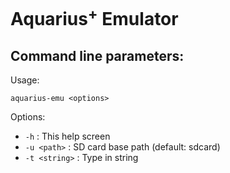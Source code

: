 # Aquarius<sup>+</sup> Emulator

## Command line parameters:

Usage:

`aquarius-emu <options>`

Options:

- `-h` : This help screen
- `-u <path>` : SD card base path (default: sdcard)
- `-t <string>` : Type in string
